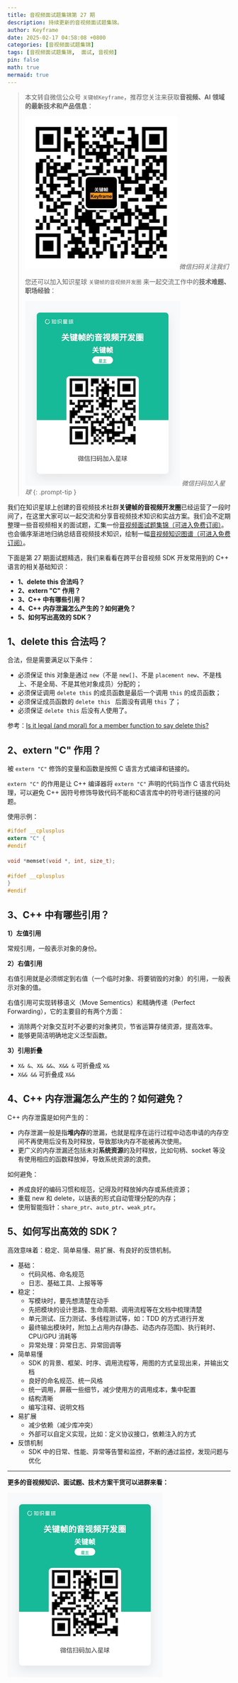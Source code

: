 ```yaml
---
title: 音视频面试题集锦第 27 期
description: 持续更新的音视频面试题集锦。
author: Keyframe
date: 2025-02-17 04:58:08 +0800
categories: [音视频面试题集锦]
tags: [音视频面试题集锦,  面试, 音视频]
pin: false
math: true
mermaid: true
---
```


> 本文转自微信公众号 `关键帧Keyframe`，推荐您关注来获取**音视频、AI 领域的最新技术和产品信息**：
>
>![微信公众号](assets/img/keyframe-mp.jpg)
>_微信扫码关注我们_
>
>您还可以加入知识星球 `关键帧的音视频开发圈` 来一起交流工作中的**技术难题、职场经验**：
>
>![知识星球](assets/img/keyframe-zsxq.png)
>_微信扫码加入星球_
{: .prompt-tip }



我们在知识星球上创建的音视频技术社群**关键帧的音视频开发圈**已经运营了一段时间了，在这里大家可以一起交流和分享音视频技术知识和实战方案。我们会不定期整理一些音视频相关的面试题，汇集一份[音视频面试题集锦（可进入免费订阅）](https://mp.weixin.qq.com/mp/appmsgalbum?__biz=MjM5MTkxOTQyMQ==&action=getalbum&album_id=2380776196751425539#wechat_redirect)。也会循序渐进地归纳总结音视频技术知识，绘制一幅[音视频知识图谱（可进入免费订阅）](https://mp.weixin.qq.com/mp/appmsgalbum?__biz=MjM5MTkxOTQyMQ==&action=getalbum&album_id=2349658423078092802#wechat_redirect)。

下面是第 27 期面试题精选，我们来看看在跨平台音视频 SDK 开发常用到的 C++ 语言的相关基础知识：


- **1、delete this 合法吗？**
- **2、extern "C" 作用？**
- **3、C++ 中有哪些引用？**
- **4、C++ 内存泄漏怎么产生的？如何避免？**
- **5、如何写出高效的 SDK？**

## 1、delete this 合法吗？


合法，但是需要满足以下条件：

- 必须保证 this 对象是通过 `new`（不是 `new[]`、不是 `placement new`、不是栈上、不是全局、不是其他对象成员）分配的；
- 必须保证调用 `delete this` 的成员函数是最后一个调用 `this` 的成员函数；
- 必须保证成员函数的 `delete this ` 后面没有调用 `this` 了；
- 必须保证 `delete this` 后没有人使用了。


参考：[Is it legal (and moral) for a member function to say delete this?](https://isocpp.org/wiki/faq/freestore-mgmt#delete-this "delete this")



## 2、extern "C" 作用？

被 `extern "C"` 修饰的变量和函数是按照 C 语言方式编译和链接的。

`extern "C"` 的作用是让 C++ 编译器将 `extern "C"` 声明的代码当作 C 语言代码处理，可以避免 C++ 因符号修饰导致代码不能和C语言库中的符号进行链接的问题。


使用示例：

```c
#ifdef __cplusplus
extern "C" {
#endif

void *memset(void *, int, size_t);

#ifdef __cplusplus
}
#endif
```


## 3、C++ 中有哪些引用？

**1）左值引用**

常规引用，一般表示对象的身份。

**2）右值引用**

右值引用就是必须绑定到右值（一个临时对象、将要销毁的对象）的引用，一般表示对象的值。

右值引用可实现转移语义（Move Sementics）和精确传递（Perfect Forwarding），它的主要目的有两个方面：

- 消除两个对象交互时不必要的对象拷贝，节省运算存储资源，提高效率。
- 能够更简洁明确地定义泛型函数。

**3）引用折叠**

- `X& &`、`X& &&`、`X&& &` 可折叠成 `X&`
- `X&& &&` 可折叠成 `X&&`


## 4、C++ 内存泄漏怎么产生的？如何避免？

C++ 内存泄露是如何产生的：

- 内存泄漏一般是指**堆内存**的泄漏，也就是程序在运行过程中动态申请的内存空间不再使用后没有及时释放，导致那块内存不能被再次使用。
- 更广义的内存泄漏还包括未对**系统资源**的及时释放，比如句柄、socket 等没有使用相应的函数释放掉，导致系统资源的浪费。

如何避免：

- 养成良好的编码习惯和规范，记得及时释放掉内存或系统资源；
- 重载 new 和 delete，以链表的形式自动管理分配的内存；
- 使用智能指针：`share_ptr`、`auto_ptr`、`weak_ptr`。


## 5、如何写出高效的 SDK？

高效意味着：稳定、简单易懂、易扩展、有良好的反馈机制。

- 基础：
    - 代码风格、命名规范
    - 日志、基础工具、上报等等
- 稳定：
    - 写模块时，要先想清楚在动手
    - 先把模块的设计思路、生命周期、调用流程等在文档中梳理清楚
    - 单元测试、压力测试、多线程测试等，如：TDD 的方式进行开发
    - 最终输出模块时，附加上占用内存(静态、动态内存范围)、执行耗时、CPU/GPU 消耗等
    - 异常处理：异常日志、异常回调等
- 简单易懂
    - SDK 的背景、框架、时序、调用流程等，用图的方式呈现出来，并输出文档
    - 良好的命名规范、统一风格
    - 统一调用，屏蔽一些细节，减少使用方的调用成本，集中配置
    - 结构清晰
    - 编写注释、说明文档
- 易扩展
    - 减少依赖（减少库冲突）
    - 外部可以自定义实现，比如：定义协议接口，依赖注入的方式
- 反馈机制
    - SDK 中的日常、性能、异常等告警和监控，不断的通过监控，发现问题与优化




---

**更多的音视频知识、面试题、技术方案干货可以进群来看：**

![限时优惠，扫码加入](assets/img/keyframe-zsxq.png)


